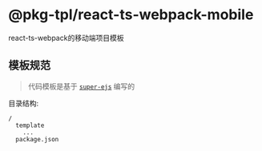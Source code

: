 # @pkg-tpl/react-ts-webpack-mobile

react-ts-webpack的移动端项目模板

## 模板规范

> 代码模板是基于 [`super-ejs`](https://github.com/z-juln/super-ejs) 编写的

目录结构:

```
/
  template
    ...
  package.json
```
